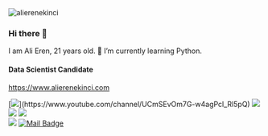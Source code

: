 <img src="https://www.alierenekinci.com/wp-content/uploads/2020/07/Header.jpg" alt="alierenekinci"/>

### Hi there 👋
I am Ali Eren, 21 years old.
🌱 I’m currently learning Python.

#### Data Scientist Candidate
https://www.alierenekinci.com

[![](https://img.shields.io/badge/youtube-%23FF0000.svg?&style=for-the-badge&logo=youtube&logoColor=white")](https://www.youtube.com/channel/UCmSEvOm7G-w4agPcl_Rl5pQ)
[![](https://img.shields.io/badge/twitter-%231DA1F2.svg?&style=for-the-badge&logo=twitter&logoColor=white)](https://www.twitter.com/aliereneknci)
[![](https://img.shields.io/badge/linkedin-%230077B5.svg?&style=for-the-badge&logo=linkedin&logoColor=white)](https://www.linkedin.com/in/alierenekinci/)
[![](https://img.shields.io/badge/medium-%2312100E.svg?&style=for-the-badge&logo=medium&logoColor=white)](https://medium.com/@alierenekinci)<br>
[![](https://img.shields.io/badge/instagram-%23E4405F.svg?&style=for-the-badge&logo=instagram&logoColor=white)](https://www.instagram.com/alierenekinci/)
[![Mail Badge](https://img.shields.io/badge/mralierenekinci@gmail.com-c14438?style=for-the-badge&logo=Gmail&logoColor=white&link=mailto:mralierenekinci@gmail.com)](mailto:mralierenekinci@gmail.com)
